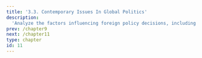 ```yaml
---
title: '3.3. Contemporary Issues In Global Politics'
description:
  'Analyze the factors influencing foreign policy decisions, including the role of public opinion, media, and international politics, and evaluate the evolution of Indonesia foreign policy under different administrations.'
prev: /chapter9
next: /chapter11
type: chapter
id: 11
---
```

